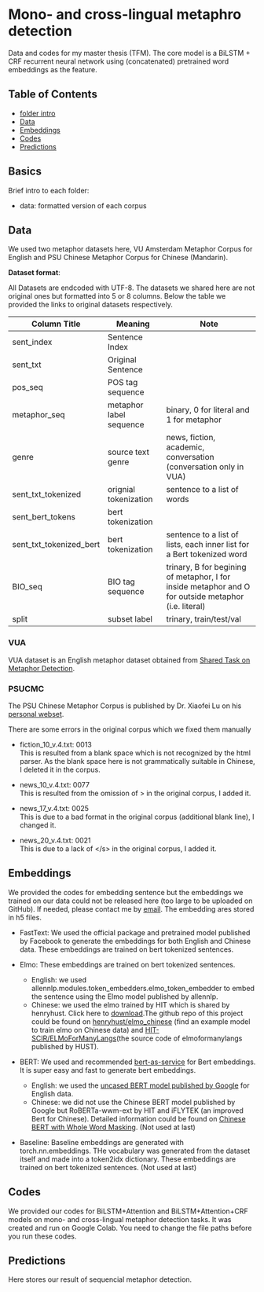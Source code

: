 # Mono- and cross-lingual metaphro detection

Data and codes for my master thesis (TFM). The core model is a BiLSTM + CRF recurrent neural network using (concatenated) pretrained word embeddings as the feature. 

## Table of Contents
- [folder intro](#basics)
- [Data](#data)
- [Embeddings](#embeddings)
- [Codes](#codes)
- [Predictions](#predictions)

## Basics
Brief intro to each folder:
- data: formatted version of each corpus

## Data
We used two metaphor datasets here, VU Amsterdam Metaphor Corpus for English and PSU Chinese Metaphor Corpus for Chinese (Mandarin). 

**Dataset format**:

All Datasets are endcoded with UTF-8. The datasets we shared here are not original ones but formatted into 5 or 8 columns. Below the table we provided the links to original datasets respectively. 

| Column Title            | Meaning                   | Note                                     |
| ------------            | -----------------------   | ---------------------------------------- |
| sent_index              | Sentence Index            |                                          |
| sent_txt                | Original Sentence         |                                          |
| pos_seq                 | POS tag sequence          |                                          |
| metaphor_seq            | metaphor label sequence   | binary, 0 for literal and 1 for metaphor |
| genre                   | source text genre         | news, fiction, academic, conversation (conversation only in VUA) |
| sent_txt_tokenized      | orignial tokenization     | sentence to a list of words              |
| sent_bert_tokens        | bert tokenization         |                                          |
| sent_txt_tokenized_bert | bert tokenization         | sentence to a list of lists, each inner list for a Bert tokenized word     |
| BIO_seq                 | BIO tag sequence          | trinary, B for begining of metaphor, I for inside metaphor and O for outside metaphor (i.e. literal) |
| split                   | subset label              | trinary, train/test/val                  |

### VUA
VUA dataset is an English metaphor dataset obtained from [Shared Task on Metaphor Detection](<https://github.com/EducationalTestingService/metaphor/tree/master/VUA-shared-task>). 

### PSUCMC
The PSU Chinese Metaphor Corpus is published by Dr. Xiaofei Lu on his [personal webset](<http://www.personal.psu.edu/xxl13/downloads/cmc.html>).

There are some errors in the original corpus which we fixed them manually

- fiction\_10\_v.4.txt: 0013  
This is resulted from a blank space which is not recognized by the html parser. As the blank space here is not grammatically suitable in Chinese, I deleted it in the corpus. 

- news\_10\_v.4.txt: 0077  
This is resulted from the omission of > in the original corpus, I added it.

- news\_17\_v.4.txt: 0025  
This is due to a bad format in the original corpus (additional blank line), I changed it.

- news\_20\_v.4.txt: 0021  
This is due to a lack of </s\> in the original corpus, I added it.


## Embeddings
We provided the codes for embedding sentence but the embeddings we trained on our data could not be released here (too large to be uploaded on GitHub). If needed, please contact me by [email](<mailto: h.r-rui@outlook.com>). The embedding ares stored in h5 files. 

- FastText: We used the official package and pretrained model published by Facebook to generate the embeddings for both English and Chinese data. These embeddings are trained on bert tokenized sentences. 

- Elmo: These embeddings are trained on bert tokenized sentences. 
    - English: we used allennlp.modules.token_embedders.elmo_token_embedder to embed the sentence using the Elmo model published by allennlp.
    - Chinese: we used the elmo trained by HIT which is shared by henryhust. Click here to [download](https://pan.baidu.com/s/1RNKnj6hgL-2orQ7f38CauA?errno=0&errmsg=Auth%20Login%20Sucess&&bduss=&ssnerror=0&traceid=).The github repo of this project could be found on [henryhust/elmo_chinese](https://github.com/henryhust/elmo_chinese) (find an example model to train elmo on Chinese data) and [HIT-SCIR/ELMoForManyLangs](https://github.com/HIT-SCIR/ELMoForManyLangs)(the source code of elmoformanylangs published by HUST). 

- BERT: We used and recommended [bert-as-service](<https://github.com/hanxiao/bert-as-service>) for Bert embeddings. It is super easy and fast to generate bert embeddings. 
    - English: we used the [uncased BERT model published by Google](<https://storage.googleapis.com/bert_models/2018_10_18/uncased_L-12_H-768_A-12.zip>) for English data. 
    - Chinese: we did not use the Chinese BERT model published by Google but RoBERTa-wwm-ext by HIT and iFLYTEK (an improved Bert for Chinese). Detailed information could be found on [Chinese BERT with Whole Word Masking](https://github.com/ymcui/Chinese-BERT-wwm/blob/master/README_EN.md#chinese-bert-with-whole-word-masking). 
(Not used at last)

- Baseline: Baseline embeddings are generated with torch.nn.embeddings. THe vocabulary was generated from the dataset itself and made into a token2idx dictionary. These embeddings are trained on bert tokenized sentences. (Not used at last)

## Codes
We provided our codes for BiLSTM+Attention and BiLSTM+Attention+CRF models on mono- and cross-lingual metaphor detection tasks. It was created and run on Google Colab. You need to change the file paths before you run these codes. 

## Predictions
Here stores our result of sequencial metaphor detection. 
